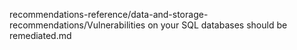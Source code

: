 recommendations-reference/data-and-storage-recommendations/Vulnerabilities on your SQL databases should be remediated.md